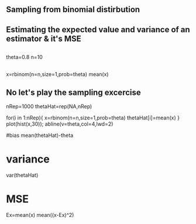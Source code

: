 ## Sampling from binomial distirbution
## Estimating the expected value and variance of an estimator & it's MSE


##
 theta=0.8
 n=10
##

 x=rbinom(n=n,size=1,prob=theta)
 mean(x)

## No let's play the sampling excercise
 nRep=1000
 thetaHat=rep(NA,nRep)

 for(i in 1:nRep){
   x=rbinom(n=n,size=1,prob=theta)
   thetaHat[i]=mean(x)
 }
 plot(hist(x,30)); abline(v=theta,col=4,lwd=2)

 #bias
 mean(thetaHat)-theta

 # variance
 var(thetaHat)

 # MSE
  Ex=mean(x)
  mean((x-Ex)^2)


